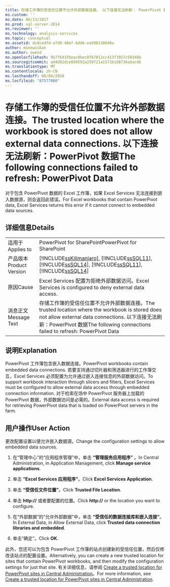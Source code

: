 ```yaml
---
title: 存储工作簿的受信任位置不允许外部数据连接。 以下连接无法刷新： PowerPivot 数据 |Microsoft Docs
ms.custom: ''
ms.date: 06/13/2017
ms.prod: sql-server-2014
ms.reviewer: ''
ms.technology: analysis-services
ms.topic: conceptual
ms.assetid: dc0cedfd-a7d0-40ef-bdd6-ea508130640a
author: minewiskan
ms.author: owend
ms.openlocfilehash: 9b7f6d335eac0bec0f67012cc413f3917c50348b
ms.sourcegitcommit: ad4d92dce894592a259721a1571b1d8736abacdb
ms.translationtype: MT
ms.contentlocale: zh-CN
ms.lasthandoff: 08/04/2020
ms.locfileid: "87577000"
---
```

# <a name="the-trusted-location-where-the-workbook-is-stored-does-not-allow-external-data-connections-the-following-connections-failed-to-refresh-powerpivot-data"></a><span data-ttu-id="e9aa5-103">存储工作簿的受信任位置不允许外部数据连接。</span><span class="sxs-lookup"><span data-stu-id="e9aa5-103">The trusted location where the workbook is stored does not allow external data connections.</span></span> <span data-ttu-id="e9aa5-104">以下连接无法刷新：PowerPivot 数据</span><span class="sxs-lookup"><span data-stu-id="e9aa5-104">The following connections failed to refresh: PowerPivot Data</span></span>
  <span data-ttu-id="e9aa5-105">对于包含 PowerPivot 数据的 Excel 工作簿，如果 Excel Services 无法连接到嵌入数据源，则会返回此错误。</span><span class="sxs-lookup"><span data-stu-id="e9aa5-105">For Excel workbooks that contain PowerPivot data, Excel Services returns this error if it cannot connect to embedded data sources.</span></span>  
  
## <a name="details"></a><span data-ttu-id="e9aa5-106">详细信息</span><span class="sxs-lookup"><span data-stu-id="e9aa5-106">Details</span></span>  
  
|||  
|-|-|  
|<span data-ttu-id="e9aa5-107">适用于</span><span class="sxs-lookup"><span data-stu-id="e9aa5-107">Applies to</span></span>|<span data-ttu-id="e9aa5-108">PowerPivot for SharePoint</span><span class="sxs-lookup"><span data-stu-id="e9aa5-108">PowerPivot for SharePoint</span></span>|  
|<span data-ttu-id="e9aa5-109">产品版本</span><span class="sxs-lookup"><span data-stu-id="e9aa5-109">Product Version</span></span>|[!INCLUDE[ssKilimanjaro](../../includes/sskilimanjaro-md.md)]<span data-ttu-id="e9aa5-110">, [!INCLUDE[ssSQL11](../../includes/sssql11-md.md)], [!INCLUDE[ssSQL14](../../includes/sssql14-md.md)]</span><span class="sxs-lookup"><span data-stu-id="e9aa5-110">, [!INCLUDE[ssSQL11](../../includes/sssql11-md.md)], [!INCLUDE[ssSQL14](../../includes/sssql14-md.md)]</span></span>|  
|<span data-ttu-id="e9aa5-111">原因</span><span class="sxs-lookup"><span data-stu-id="e9aa5-111">Cause</span></span>|<span data-ttu-id="e9aa5-112">Excel Services 配置为拒绝外部数据访问。</span><span class="sxs-lookup"><span data-stu-id="e9aa5-112">Excel Services is configured to deny external data access.</span></span>|  
|<span data-ttu-id="e9aa5-113">消息正文</span><span class="sxs-lookup"><span data-stu-id="e9aa5-113">Message Text</span></span>|<span data-ttu-id="e9aa5-114">存储工作簿的受信任位置不允许外部数据连接。</span><span class="sxs-lookup"><span data-stu-id="e9aa5-114">The trusted location where the workbook is stored does not allow external data connections.</span></span> <span data-ttu-id="e9aa5-115">以下连接无法刷新：PowerPivot 数据</span><span class="sxs-lookup"><span data-stu-id="e9aa5-115">The following connections failed to refresh: PowerPivot Data</span></span>|  
  
## <a name="explanation"></a><span data-ttu-id="e9aa5-116">说明</span><span class="sxs-lookup"><span data-stu-id="e9aa5-116">Explanation</span></span>  
 <span data-ttu-id="e9aa5-117">PowerPivot 工作簿包含嵌入数据连接。</span><span class="sxs-lookup"><span data-stu-id="e9aa5-117">PowerPivot workbooks contain embedded data connections.</span></span> <span data-ttu-id="e9aa5-118">若要支持通过切片器和筛选器进行的工作簿交互，Excel Services 必须配置为允许通过嵌入连接信息的外部数据访问。</span><span class="sxs-lookup"><span data-stu-id="e9aa5-118">To support workbook interaction through slicers and filters, Excel Services must be configured to allow external data access through embedded connection information.</span></span> <span data-ttu-id="e9aa5-119">对于检索在场中 PowerPivot 服务器上加载的 PowerPivot 数据，外部数据访问是必需的。</span><span class="sxs-lookup"><span data-stu-id="e9aa5-119">External data access is required for retrieving PowerPivot data that is loaded on PowerPivot servers in the farm.</span></span>  
  
## <a name="user-action"></a><span data-ttu-id="e9aa5-120">用户操作</span><span class="sxs-lookup"><span data-stu-id="e9aa5-120">User Action</span></span>  
 <span data-ttu-id="e9aa5-121">更改配置设置以便允许嵌入数据源。</span><span class="sxs-lookup"><span data-stu-id="e9aa5-121">Change the configuration settings to allow embedded data sources.</span></span>  
  
1.  <span data-ttu-id="e9aa5-122">在“管理中心”的“应用程序管理”中，单击 **“管理服务应用程序”** 。</span><span class="sxs-lookup"><span data-stu-id="e9aa5-122">In Central Administration, in Application Management, click **Manage service applications**.</span></span>  
  
2.  <span data-ttu-id="e9aa5-123">单击 **“Excel Services 应用程序”**。</span><span class="sxs-lookup"><span data-stu-id="e9aa5-123">Click **Excel Services Application**.</span></span>  
  
3.  <span data-ttu-id="e9aa5-124">单击 **“受信任文件位置”**。</span><span class="sxs-lookup"><span data-stu-id="e9aa5-124">Click **Trusted File Location**.</span></span>  
  
4.  <span data-ttu-id="e9aa5-125">单击 **http://** 或者要配置的位置。</span><span class="sxs-lookup"><span data-stu-id="e9aa5-125">Click **http://** or the location you want to configure.</span></span>  
  
5.  <span data-ttu-id="e9aa5-126">在“外部数据”的“允许外部数据”中，单击 **“受信任的数据连接库和嵌入连接”**。</span><span class="sxs-lookup"><span data-stu-id="e9aa5-126">In External Data, in Allow External Data, click **Trusted data connection libraries and embedded**.</span></span>  
  
6.  <span data-ttu-id="e9aa5-127">单击“确定”。</span><span class="sxs-lookup"><span data-stu-id="e9aa5-127">Click **OK**.</span></span>  
  
 <span data-ttu-id="e9aa5-128">此外，您还可以为包含 PowerPivot 工作簿的站点创建新的受信任位置，然后仅修改该站点的配置设置。</span><span class="sxs-lookup"><span data-stu-id="e9aa5-128">Alternatively, you can create a new trusted location for sites that contain PowerPivot workbooks, and then modify the configuration settings for just that site.</span></span> <span data-ttu-id="e9aa5-129">有关详细信息，请参阅 [Create a trusted location for PowerPivot sites in Central Administration](create-a-trusted-location-for-power-pivot-sites-in-central-administration.md)。</span><span class="sxs-lookup"><span data-stu-id="e9aa5-129">For more information, see [Create a trusted location for PowerPivot sites in Central Administration](create-a-trusted-location-for-power-pivot-sites-in-central-administration.md).</span></span>  
  
  
